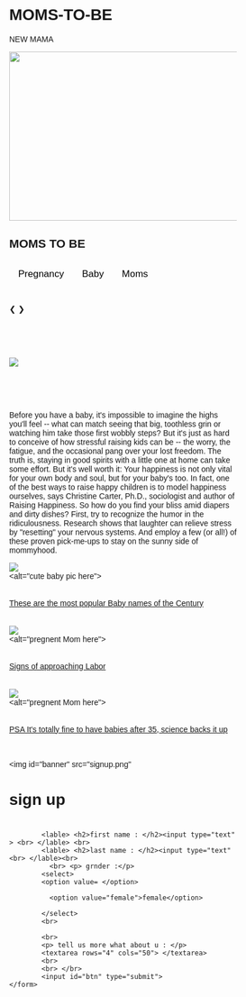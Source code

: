 # MOMS-TO-BE
NEW MAMA
<!DoCTYPE html>
<html>
<head>
 

<title> Moms to Be  </title>

<meta name="viewport" content="width=device-width, initial-scale=1">
<style>
img {
  display: block;
  margin-left: auto;
  margin-right: auto;
}
</style>

<img src="momstobe.jpg" style="width:500px;height:300px;">

</head>


<body>




<style>
body {font-family: Arial;}
-



/* Style the tab */
.tab {
  overflow: hidden;
  border: 1px solid #ccc;
  background-color: #f1f1f1;
}

/* Style the buttons inside the tab */
.tab button {
  background-color: inherit;
  float: left;
  border: none;
  outline: none;
  cursor: pointer;
  padding: 14px 16px;
  transition: 0.3s;
  font-size: 17px;
}

/* Change background color of buttons on hover */
.tab button:hover {
  background-color: #ddd;
}

/* Create an active/current tablink class */
.tab button.active {
  background-color: #ccc;
}

/* Style the tab content */
.tabcontent {
  display: none;
  padding: 6px 12px;
  border: 1px solid #ccc;
  border-top: none;
}
</style>
</head>
<body>

<h2>MOMS TO BE</h2>


<div class="tab">
  <button class="tablinks" onclick="openCity(event, 'Pregnency')">Pregnancy</button>
  <button class="tablinks" onclick="openCity(event, 'Baby')">Baby</button>
  <button class="tablinks" onclick="openCity(event, 'Moms')">Moms</button>
</div>


<script>
function openCity(evt, cityName) {
  var i, tabcontent, tablinks;
  tabcontent = document.getElementsByClassName("tabcontent");
  for (i = 0; i < tabcontent.length; i++) {
    tabcontent[i].style.display = "none";
  }
  tablinks = document.getElementsByClassName("tablinks");
  for (i = 0; i < tablinks.length; i++) {
    tablinks[i].className = tablinks[i].className.replace(" active", "");
  }
  document.getElementById(cityName).style.display = "block";
  evt.currentTarget.className += " active";
}
</script>



























</BR>
</BR>
</BR>
</BR>

<script>
function openCity(evt, cityName) {
  var i, tabcontent, tablinks;
  tabcontent = document.getElementsByClassName("tabcontent");
  for (i = 0; i < tabcontent.length; i++) {
    tabcontent[i].style.display = "none";
  }
  tablinks = document.getElementsByClassName("tablinks");
  for (i = 0; i < tablinks.length; i++) {
    tablinks[i].className = tablinks[i].className.replace(" active", "");
  }
  document.getElementById(cityName).style.display = "block";
  evt.currentTarget.className += " active";
}
</script>




<meta name="viewport" content="width=device-width, initial-scale=1">
<style>
* {box-sizing: border-box}
body {font-family: Verdana, sans-serif; margin:0}
.mySlides {display: none}
img {vertical-align: middle;}

/* Slideshow container */
.slideshow-container {
  max-width: 1000px;
  position: relative;
  margin: auto;
}

/* Next & previous buttons */
.prev, .next {
  cursor: pointer;
  position: absolute;
  top: 50%;
  width: auto;
  padding: 16px;
  margin-top: -22px;
  color: white;
  font-weight: bold;
  font-size: 18px;
  transition: 0.6s ease;
  border-radius: 0 3px 3px 0;
  user-select: none;
}

/* Position the "next button" to the right */
.next {
  right: 0;
  border-radius: 3px 0 0 3px;
}

/* On hover, add a black background color with a little bit see-through */
.prev:hover, .next:hover {
  background-color: rgba(0,0,0,0.8);
}

/* Caption text */
.text {
  color: #000000;
  font-size:30px;
  padding: 8px 12px;
  position: absolute;
  bottom: 8px;
  width: 100%;
  text-align: center;
}

/* Number text (1/3 etc) */
.numbertext {
  color: #f2f2f2;
  font-size: 12px;
  padding: 8px 12px;
  position: absolute;
  top: 0;
}

/* The dots/bullets/indicators */
.dot {
  cursor: pointer;
  height: 15px;
  width: 15px;
  margin: 0 2px;
  background-color: #bbb;
  border-radius: 50%;
  display: inline-block;
  transition: background-color 0.6s ease;
}

.active, .dot:hover {
  background-color: #717171;
}

/* Fading animation */
.fade {
  -webkit-animation-name: fade;
  -webkit-animation-duration: 1.5s;
  animation-name: fade;
  animation-duration: 1.5s;
}

@-webkit-keyframes fade {
  from {opacity: .4} 
  to {opacity: 1}
}

@keyframes fade {
  from {opacity: .4} 
  to {opacity: 1}
}

/* On smaller screens, decrease text size */
@media only screen and (max-width: 300px) {
  .prev, .next,.text {font-size: 11px}
}
</style>
</head>
<body>

<div class="slideshow-container">

<div class="mySlides fade">
  <div class="numbertext">1 / 3</div>
  <img src="mom1.jpg" style="width:100%">
  <div class="text">10 Newborn tips for new moms</div>
</div>

<div class="mySlides fade">
  <div class="numbertext">2 / 3</div>
  <img src="workingmom.jpg" style="width:100%">
  <div class="text">Working Moms</div>
</div>

<div class="mySlides fade">
  <div class="numbertext">3 / 3</div>
  <img src="mom3.jpg" style="width:100%">
  <div class="text">Shopping Tips will save you some cash</div>
</div>

<a class="prev" onclick="plusSlides(-1)">&#10094;</a>
<a class="next" onclick="plusSlides(1)">&#10095;</a>

</div>
<br>

<div style="text-align:center">
  <span class="dot" onclick="currentSlide(1)"></span> 
  <span class="dot" onclick="currentSlide(2)"></span> 
  <span class="dot" onclick="currentSlide(3)"></span> 
</div>

<script>
var slideIndex = 1;
showSlides(slideIndex);

function plusSlides(n) {
  showSlides(slideIndex += n);
}

function currentSlide(n) {
  showSlides(slideIndex = n);
}

function showSlides(n) {
  var i;
  var slides = document.getElementsByClassName("mySlides");
  var dots = document.getElementsByClassName("dot");
  if (n > slides.length) {slideIndex = 1}    
  if (n < 1) {slideIndex = slides.length}
  for (i = 0; i < slides.length; i++) {
      slides[i].style.display = "none";  
  }
  for (i = 0; i < dots.length; i++) {
      dots[i].className = dots[i].className.replace(" active", "");
  }
  slides[slideIndex-1].style.display = "block";  
  dots[slideIndex-1].className += " active";
}
</script>


</BR>
</BR>
</BR>
<img src = "readytopop.jpg"> <alt="cute pregnent mom pic here">

 
</BR>
</BR>
</BR>
</BR>
<p>
Before you have a baby, it's impossible to imagine the highs you'll feel -- what can match seeing that big, toothless grin or watching him take those first wobbly steps? But it's just as hard to conceive of how stressful raising kids can be -- the worry, the fatigue, and the occasional pang over your lost freedom. The truth is, staying in good spirits with a little one at home can take some effort. But it's well worth it: Your happiness is not only vital for your own body and soul, but for your baby's too. In fact, one of the best ways to raise happy children is to model happiness ourselves, says Christine Carter, Ph.D., sociologist and author of Raising Happiness. So how do you find your bliss amid diapers and dirty dishes? First, try to recognize the humor in the ridiculousness. Research shows that laughter can relieve stress by "resetting" your nervous systems. And employ a few (or all!) of these proven pick-me-ups to stay on the sunny side of mommyhood.
</p>

<img src = "babynames.jpg"> <alt="cute baby pic here">
</BR>
</BR>
</BR>
<a href= "https://www.parents.com/baby-names/most-popular-baby-names-of-the-century-and-the-least/"> These are the most popular Baby names of the Century </a>
</BR>
</BR>
</BR>
<img src = "mom in labor.png"> <alt="pregnent Mom here">
</BR>
</BR>
</BR>
<a href= "https://www.parents.com/pregnancy/giving-birth/signs-of-labor/signs-of-approaching-labor/"> Signs of approaching Labor</a>
</BR>
</BR>
</BR>
<img src = "getting pregnant.png"> <alt="pregnent Mom here">
</BR>
</BR>
</BR>
<a href= "https://www.parents.com/getting-pregnant/age/pregnancy-after-35/psa-its-totally-fine-to-have-babies-after-35-science-backs/"> PSA It's totally fine to have babies after 35, science backs it up </a>
</BR>
</BR>
</BR>


<title> SIGN UP with us</title>

</head>
<body> 

<img id="banner" src="signup.png" </img>
<br>
 
  <h1 id="title"> sign up </h1>  
<h1 style="background-color: violet;"></h1>
<div class="login">
	<form action="" method="give">
			
			<lable> <h2>first name : </h2><input type="text" > <br> </lable> <br>
			<lable> <h2>last name : </h2><input type="text" <br> </lable><br>
			  <br> <p> grnder :</p>
			<select>
			<option value= </option>
			   
			  <option value="female">female</option>
			  
			</select>
			<br>
 
			<br>
			<p> tell us more what about u : </p>
			<textarea rows="4" cols="50"> </textarea>
			<br>
			<br> </br>
			<input id="btn" type="submit">
	</form>
</div>

</BODY>




</body>
</html>
